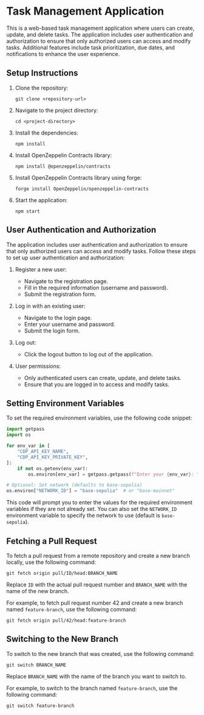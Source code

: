 # Task Management Application

This is a web-based task management application where users can create, update, and delete tasks. The application includes user authentication and authorization to ensure that only authorized users can access and modify tasks. Additional features include task prioritization, due dates, and notifications to enhance the user experience.

## Setup Instructions

1. Clone the repository:
   ```
   git clone <repository-url>
   ```

2. Navigate to the project directory:
   ```
   cd <project-directory>
   ```

3. Install the dependencies:
   ```
   npm install
   ```

4. Install OpenZeppelin Contracts library:
   ```
   npm install @openzeppelin/contracts
   ```

5. Install OpenZeppelin Contracts library using forge:
   ```
   forge install OpenZeppelin/openzeppelin-contracts
   ```

6. Start the application:
   ```
   npm start
   ```

## User Authentication and Authorization

The application includes user authentication and authorization to ensure that only authorized users can access and modify tasks. Follow these steps to set up user authentication and authorization:

1. Register a new user:
   - Navigate to the registration page.
   - Fill in the required information (username and password).
   - Submit the registration form.

2. Log in with an existing user:
   - Navigate to the login page.
   - Enter your username and password.
   - Submit the login form.

3. Log out:
   - Click the logout button to log out of the application.

4. User permissions:
   - Only authenticated users can create, update, and delete tasks.
   - Ensure that you are logged in to access and modify tasks.

## Setting Environment Variables

To set the required environment variables, use the following code snippet:

```python
import getpass
import os

for env_var in [
    "CDP_API_KEY_NAME",
    "CDP_API_KEY_PRIVATE_KEY",
]:
    if not os.getenv(env_var):
        os.environ[env_var] = getpass.getpass(f"Enter your {env_var}: ")

# Optional: Set network (defaults to base-sepolia)
os.environ["NETWORK_ID"] = "base-sepolia"  # or "base-mainnet"
```

This code will prompt you to enter the values for the required environment variables if they are not already set. You can also set the `NETWORK_ID` environment variable to specify the network to use (default is `base-sepolia`).

## Fetching a Pull Request

To fetch a pull request from a remote repository and create a new branch locally, use the following command:

```
git fetch origin pull/ID/head:BRANCH_NAME
```

Replace `ID` with the actual pull request number and `BRANCH_NAME` with the name of the new branch.

For example, to fetch pull request number 42 and create a new branch named `feature-branch`, use the following command:

```
git fetch origin pull/42/head:feature-branch
```

## Switching to the New Branch

To switch to the new branch that was created, use the following command:

```
git switch BRANCH_NAME
```

Replace `BRANCH_NAME` with the name of the branch you want to switch to.

For example, to switch to the branch named `feature-branch`, use the following command:

```
git switch feature-branch
```
